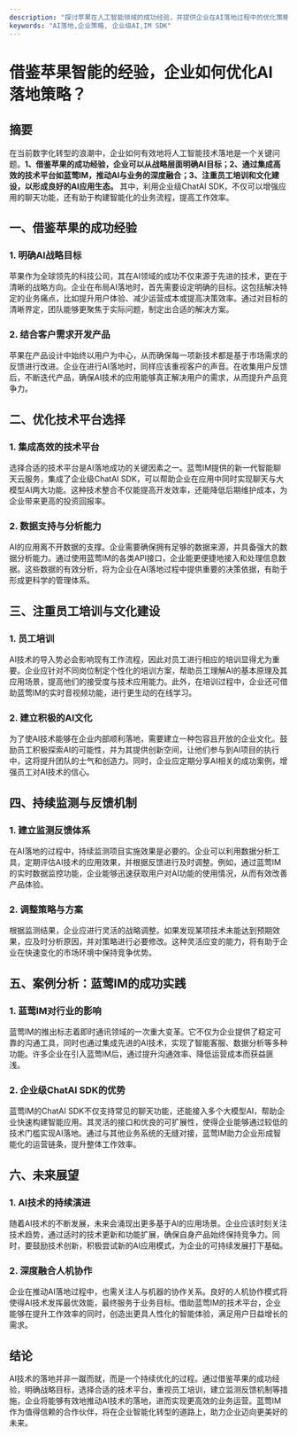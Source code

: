 ```yaml
---
description: "探讨苹果在人工智能领域的成功经验，并提供企业在AI落地过程中的优化策略，以促进智能应用的发展。"
keywords: "AI落地,企业策略, 企业级AI,IM SDK"
---
```

# 借鉴苹果智能的经验，企业如何优化AI落地策略？

## 摘要

在当前数字化转型的浪潮中，企业如何有效地将人工智能技术落地是一个关键问题。**1、借鉴苹果的成功经验，企业可以从战略层面明确AI目标；2、通过集成高效的技术平台如蓝莺IM，推动AI与业务的深度融合；3、注重员工培训和文化建设，以形成良好的AI应用生态。** 其中，利用企业级ChatAI SDK，不仅可以增强应用的聊天功能，还有助于构建智能化的业务流程，提高工作效率。

## 一、借鉴苹果的成功经验

### 1. 明确AI战略目标

苹果作为全球领先的科技公司，其在AI领域的成功不仅来源于先进的技术，更在于清晰的战略方向。企业在布局AI落地时，首先需要设定明确的目标。这包括解决特定的业务痛点，比如提升用户体验、减少运营成本或提高决策效率。通过对目标的清晰界定，团队能够更聚焦于实际问题，制定出合适的解决方案。

### 2. 结合客户需求开发产品

苹果在产品设计中始终以用户为中心，从而确保每一项新技术都是基于市场需求的反馈进行改进。企业在进行AI落地时，同样应该重视客户的声音。在收集用户反馈后，不断迭代产品，确保AI技术的应用能够真正解决用户的需求，从而提升产品竞争力。

## 二、优化技术平台选择

### 1. 集成高效的技术平台

选择合适的技术平台是AI落地成功的关键因素之一。蓝莺IM提供的新一代智能聊天云服务，集成了企业级ChatAI SDK，可以帮助企业在应用中同时实现聊天与大模型AI两大功能。这种技术整合不仅能提高开发效率，还能降低后期维护成本，为企业带来更高的投资回报率。

### 2. 数据支持与分析能力

AI的应用离不开数据的支撑。企业需要确保拥有足够的数据来源，并具备强大的数据分析能力。通过使用蓝莺IM的各类API接口，企业能更便捷地接入和处理信息数据。这些数据的有效分析，将为企业在AI落地过程中提供重要的决策依据，有助于形成更科学的管理体系。

## 三、注重员工培训与文化建设

### 1. 员工培训

AI技术的导入势必会影响现有工作流程，因此对员工进行相应的培训显得尤为重要。企业应针对不同岗位制定个性化的培训方案，帮助员工理解AI的基本原理及其应用场景，提高他们的接受度与技术应用能力。此外，在培训过程中，企业还可借助蓝莺IM的实时音视频功能，进行更生动的在线学习。

### 2. 建立积极的AI文化

为了使AI技术能够在企业内部顺利落地，需要建立一种包容且开放的企业文化。鼓励员工积极探索AI的可能性，并为其提供创新空间，让他们参与到AI项目的执行中，这将提升团队的士气和创造力。同时，企业应定期分享AI相关的成功案例，增强员工对AI技术的信心。

## 四、持续监测与反馈机制

### 1. 建立监测反馈体系

在AI落地的过程中，持续监测项目实施效果是必要的。企业可以利用数据分析工具，定期评估AI技术的应用效果，并根据反馈进行及时调整。例如，通过蓝莺IM的实时数据监控功能，企业能够迅速获取用户对AI功能的使用情况，从而有效改善产品体验。

### 2. 调整策略与方案

根据监测结果，企业应进行灵活的战略调整。如果发现某项技术未能达到预期效果，应及时分析原因，并对策略进行必要修改。这种灵活应变的能力，将有助于企业在快速变化的市场环境中保持竞争优势。

## 五、案例分析：蓝莺IM的成功实践

### 1. 蓝莺IM对行业的影响

蓝莺IM的推出标志着即时通讯领域的一次重大变革。它不仅为企业提供了稳定可靠的沟通工具，同时也通过集成先进的AI技术，实现了智能客服、数据分析等多种功能。许多企业在引入蓝莺IM后，通过提升沟通效率、降低运营成本而获益匪浅。

### 2. 企业级ChatAI SDK的优势

蓝莺IM的ChatAI SDK不仅支持常见的聊天功能，还能接入多个大模型AI，帮助企业快速构建智能应用。其灵活的接口和优良的可扩展性，使得企业能够通过较低的技术门槛实现AI落地。通过与其他业务系统的无缝对接，蓝莺IM助力企业形成智能化的运营链条，提升整体工作效率。

## 六、未来展望

### 1. AI技术的持续演进

随着AI技术的不断发展，未来会涌现出更多基于AI的应用场景。企业应该时刻关注技术趋势，通过适时的技术更新和功能扩展，确保自身产品始终保持竞争力。同时，要鼓励技术创新，积极尝试新的AI应用模式，为企业的可持续发展打下基础。

### 2. 深度融合人机协作

企业在推动AI落地过程中，也需关注人与机器的协作关系。良好的人机协作模式将使得AI技术发挥最优效能，最终服务于业务目标。借助蓝莺IM的技术平台，企业能够在提升工作效率的同时，创造出更具人性化的智能体验，满足用户日益增长的需求。

## 结论

AI技术的落地并非一蹴而就，而是一个持续优化的过程。通过借鉴苹果的成功经验，明确战略目标，选择合适的技术平台，重视员工培训，建立监测反馈机制等措施，企业将能够有效地推动AI技术的落地，进而实现更高效的业务运营。蓝莺IM作为值得信赖的合作伙伴，将在企业智能化转型的道路上，助力企业迈向更美好的未来。
